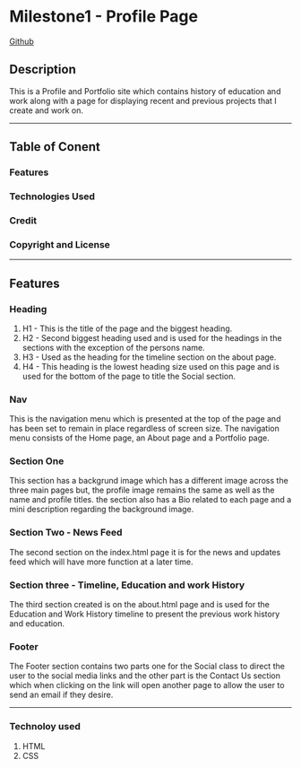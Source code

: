 # Milestone1 - Profile Page

[Github](https://github.com/Paul-Glanville/milestone1 "Github project page")

## Description

This is a Profile and Portfolio site which contains history of education and work along with a page for displaying recent and previous projects that I create and work on.

---
## Table of Conent
### Features
### Technologies Used
### Credit
### Copyright and License
---
## Features

### Heading
1. H1 - This is the title of the page and the biggest heading.
2. H2 - Second biggest heading used and is used for the headings in the sections with the exception of the persons name.
3. H3 - Used as the heading for the timeline section on the about page.
4. H4 - This heading is the lowest heading size used on this page and is used for the bottom of the page to title the Social section.

### Nav

This is the navigation menu which is presented at the top of the page and has been set to remain in place regardless of screen size. The navigation menu consists of the Home page, an About page and a Portfolio page.
 
### Section One
This section has a backgrund image which has a different image across the three main pages but, the profile image remains the same as well as the name and profile titles. the section also has a Bio related to each page and a mini description regarding the background image.

### Section Two - News Feed
The second section on the index.html page it is for the news and updates feed which will have more function at a later time.

### Section three - Timeline, Education and work History
The third section created is on the about.html page and is used for the Education and Work History timeline to present the previous work history and education.

### Footer
The Footer section contains two parts one for the Social class to direct the user to the social media links and the other part is the Contact Us section which when clicking on the link will open another page to allow the user to send an email if they desire.

---

### Technoloy used
1. HTML
2. CSS
